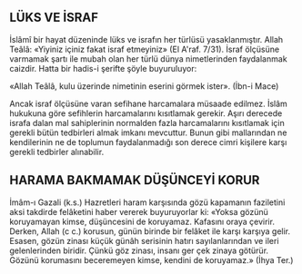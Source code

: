 ## LÜKS VE İSRAF

İslâmî bir hayat düzeninde lüks ve israfın her türlüsü yasaklanmıştır. Allah Teâlâ: «Yiyi­niz içiniz fakat israf etmeyiniz» (El A'raf. 7/31). İsraf ölçüsüne varmamak şartı ile mubah olan her türlü dünya nimetlerinden faydalanmak caizdir. Hatta bir hadis-i şerifte şöyle buyuruluyor:

«Allah Teâlâ, kulu üzerinde nimetinin eserini görmek ister». (İbn-i Mace)

Ancak israf ölçüsüne varan sefihane harca­malara müsaade edilmez. İslâm hukukuna göre sefihlerin harcamalarını kısıtlamak gerekir. Aşı­rı derecede israfa dalan mal sahiplerinin normalden fazla harcamalarını kısıtlamak için gerekli bütün tedbirleri almak imkanı mevcuttur. Bu­nun gibi mallarından ne kendilerinin ne de toplu­mun faydalanmadığı son derece cimri kişilere kar­şı gerekli tedbirler alınabilir.

## HARAMA BAKMAMAK DÜŞÜNCEYİ KORUR

İmâm-ı Gazali (k.s.) Hazretleri haram karşı­sında gözü kapamanın faziletini aksi takdirde felâketini haber vererek buyuruyorlar ki: «Yok­sa gözünü koruyamayan kimse, düşüncesini de koruyamaz. Kafasını oraya çevirir. Derken, Al­lah (c c.) korusun, günün birinde bir felâket ile karşı karşıya gelir. Esasen, gözün zinası küçük günâh serisinin hatırı sayılanlarından ve ileri gelenlerinden biridir. Çünkü göz zinası, insanı ger çek zinaya götürür. Gözünü korumasını beceremeyen kimse, kendini de koruyamaz.» (İhya Ter.)
